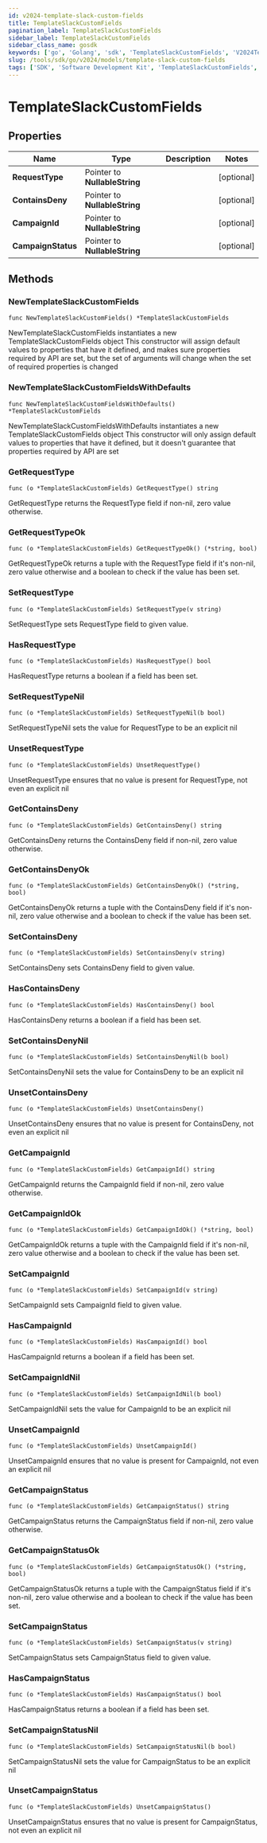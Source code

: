 ```yaml
---
id: v2024-template-slack-custom-fields
title: TemplateSlackCustomFields
pagination_label: TemplateSlackCustomFields
sidebar_label: TemplateSlackCustomFields
sidebar_class_name: gosdk
keywords: ['go', 'Golang', 'sdk', 'TemplateSlackCustomFields', 'V2024TemplateSlackCustomFields'] 
slug: /tools/sdk/go/v2024/models/template-slack-custom-fields
tags: ['SDK', 'Software Development Kit', 'TemplateSlackCustomFields', 'V2024TemplateSlackCustomFields']
---
```


# TemplateSlackCustomFields

## Properties

Name | Type | Description | Notes
------------ | ------------- | ------------- | -------------
**RequestType** | Pointer to **NullableString** |  | [optional] 
**ContainsDeny** | Pointer to **NullableString** |  | [optional] 
**CampaignId** | Pointer to **NullableString** |  | [optional] 
**CampaignStatus** | Pointer to **NullableString** |  | [optional] 

## Methods

### NewTemplateSlackCustomFields

`func NewTemplateSlackCustomFields() *TemplateSlackCustomFields`

NewTemplateSlackCustomFields instantiates a new TemplateSlackCustomFields object
This constructor will assign default values to properties that have it defined,
and makes sure properties required by API are set, but the set of arguments
will change when the set of required properties is changed

### NewTemplateSlackCustomFieldsWithDefaults

`func NewTemplateSlackCustomFieldsWithDefaults() *TemplateSlackCustomFields`

NewTemplateSlackCustomFieldsWithDefaults instantiates a new TemplateSlackCustomFields object
This constructor will only assign default values to properties that have it defined,
but it doesn't guarantee that properties required by API are set

### GetRequestType

`func (o *TemplateSlackCustomFields) GetRequestType() string`

GetRequestType returns the RequestType field if non-nil, zero value otherwise.

### GetRequestTypeOk

`func (o *TemplateSlackCustomFields) GetRequestTypeOk() (*string, bool)`

GetRequestTypeOk returns a tuple with the RequestType field if it's non-nil, zero value otherwise
and a boolean to check if the value has been set.

### SetRequestType

`func (o *TemplateSlackCustomFields) SetRequestType(v string)`

SetRequestType sets RequestType field to given value.

### HasRequestType

`func (o *TemplateSlackCustomFields) HasRequestType() bool`

HasRequestType returns a boolean if a field has been set.

### SetRequestTypeNil

`func (o *TemplateSlackCustomFields) SetRequestTypeNil(b bool)`

 SetRequestTypeNil sets the value for RequestType to be an explicit nil

### UnsetRequestType
`func (o *TemplateSlackCustomFields) UnsetRequestType()`

UnsetRequestType ensures that no value is present for RequestType, not even an explicit nil
### GetContainsDeny

`func (o *TemplateSlackCustomFields) GetContainsDeny() string`

GetContainsDeny returns the ContainsDeny field if non-nil, zero value otherwise.

### GetContainsDenyOk

`func (o *TemplateSlackCustomFields) GetContainsDenyOk() (*string, bool)`

GetContainsDenyOk returns a tuple with the ContainsDeny field if it's non-nil, zero value otherwise
and a boolean to check if the value has been set.

### SetContainsDeny

`func (o *TemplateSlackCustomFields) SetContainsDeny(v string)`

SetContainsDeny sets ContainsDeny field to given value.

### HasContainsDeny

`func (o *TemplateSlackCustomFields) HasContainsDeny() bool`

HasContainsDeny returns a boolean if a field has been set.

### SetContainsDenyNil

`func (o *TemplateSlackCustomFields) SetContainsDenyNil(b bool)`

 SetContainsDenyNil sets the value for ContainsDeny to be an explicit nil

### UnsetContainsDeny
`func (o *TemplateSlackCustomFields) UnsetContainsDeny()`

UnsetContainsDeny ensures that no value is present for ContainsDeny, not even an explicit nil
### GetCampaignId

`func (o *TemplateSlackCustomFields) GetCampaignId() string`

GetCampaignId returns the CampaignId field if non-nil, zero value otherwise.

### GetCampaignIdOk

`func (o *TemplateSlackCustomFields) GetCampaignIdOk() (*string, bool)`

GetCampaignIdOk returns a tuple with the CampaignId field if it's non-nil, zero value otherwise
and a boolean to check if the value has been set.

### SetCampaignId

`func (o *TemplateSlackCustomFields) SetCampaignId(v string)`

SetCampaignId sets CampaignId field to given value.

### HasCampaignId

`func (o *TemplateSlackCustomFields) HasCampaignId() bool`

HasCampaignId returns a boolean if a field has been set.

### SetCampaignIdNil

`func (o *TemplateSlackCustomFields) SetCampaignIdNil(b bool)`

 SetCampaignIdNil sets the value for CampaignId to be an explicit nil

### UnsetCampaignId
`func (o *TemplateSlackCustomFields) UnsetCampaignId()`

UnsetCampaignId ensures that no value is present for CampaignId, not even an explicit nil
### GetCampaignStatus

`func (o *TemplateSlackCustomFields) GetCampaignStatus() string`

GetCampaignStatus returns the CampaignStatus field if non-nil, zero value otherwise.

### GetCampaignStatusOk

`func (o *TemplateSlackCustomFields) GetCampaignStatusOk() (*string, bool)`

GetCampaignStatusOk returns a tuple with the CampaignStatus field if it's non-nil, zero value otherwise
and a boolean to check if the value has been set.

### SetCampaignStatus

`func (o *TemplateSlackCustomFields) SetCampaignStatus(v string)`

SetCampaignStatus sets CampaignStatus field to given value.

### HasCampaignStatus

`func (o *TemplateSlackCustomFields) HasCampaignStatus() bool`

HasCampaignStatus returns a boolean if a field has been set.

### SetCampaignStatusNil

`func (o *TemplateSlackCustomFields) SetCampaignStatusNil(b bool)`

 SetCampaignStatusNil sets the value for CampaignStatus to be an explicit nil

### UnsetCampaignStatus
`func (o *TemplateSlackCustomFields) UnsetCampaignStatus()`

UnsetCampaignStatus ensures that no value is present for CampaignStatus, not even an explicit nil

